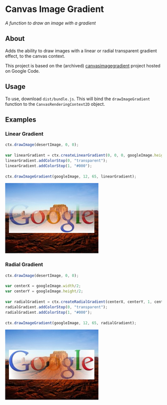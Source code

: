 # Canvas Image Gradient

_A function to draw an image with a gradient_

## About

Adds the ability to draw images with a linear or radial transparent gradient effect, to the canvas context.

This project is based on the (archived) [canvasimagegradient](https://code.google.com/archive/p/canvasimagegradient/) project hosted on Google Code.

## Usage

To use, download `dist/bundle.js`. This will bind the `drawImageGradient` function to the `CanvasRenderingContext2D` object.

## Examples

### Linear Gradient

```js
ctx.drawImage(desertImage, 0, 0);

var linearGradient = ctx.createLinearGradient(0, 0, 0, googleImage.height);
linearGradient.addColorStop(0, "transparent");
linearGradient.addColorStop(1, "#000");

ctx.drawImageGradient(googleImage, 12, 65, linearGradient);
```

![Rendered linear gradient](public/img/linear_gradient.jpg)

### Radial Gradient

```js
ctx.drawImage(desertImage, 0, 0);

var centerX = googleImage.width/2;
var centerY = googleImage.height/2;

var radialGradient = ctx.createRadialGradient(centerX, centerY, 1, centerX, centerY, centerX);
radialGradient.addColorStop(0, "transparent");
radialGradient.addColorStop(1, "#000");

ctx.drawImageGradient(googleImage, 12, 65, radialGradient);
```

![Rendered radial gradient](public/img/radial_gradient.jpg)